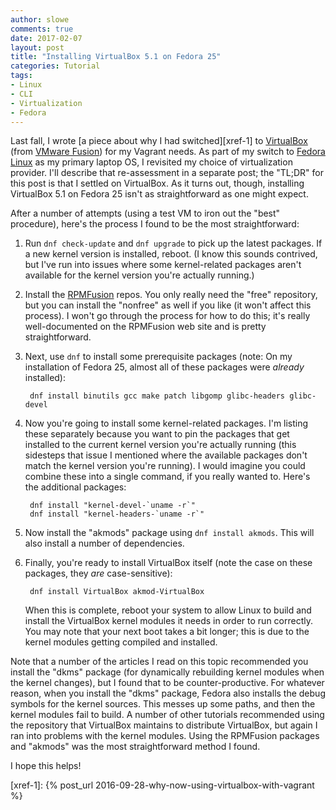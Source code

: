 ```yaml
---
author: slowe
comments: true
date: 2017-02-07
layout: post
title: "Installing VirtualBox 5.1 on Fedora 25"
categories: Tutorial
tags:
- Linux
- CLI
- Virtualization
- Fedora
---
```


Last fall, I wrote [a piece about why I had switched][xref-1] to [VirtualBox][link-1] (from [VMware Fusion][link-2]) for my Vagrant needs. As part of my switch to [Fedora Linux][link-3] as my primary laptop OS, I revisited my choice of virtualization provider. I'll describe that re-assessment in a separate post; the "TL;DR" for this post is that I settled on VirtualBox. As it turns out, though, installing VirtualBox 5.1 on Fedora 25 isn't as straightforward as one might expect.

After a number of attempts (using a test VM to iron out the "best" procedure), here's the process I found to be the most straightforward:

1. Run `dnf check-update` and `dnf upgrade` to pick up the latest packages. If a new kernel version is installed, reboot. (I know this sounds contrived, but I've run into issues where some kernel-related packages aren't available for the kernel version you're actually running.)

2. Install the [RPMFusion][link-4] repos. You only really need the "free" repository, but you can install the "nonfree" as well if you like (it won't affect this process). I won't go through the process for how to do this; it's really well-documented on the RPMFusion web site and is pretty straightforward.

3. Next, use `dnf` to install some prerequisite packages (note: On my installation of Fedora 25, almost all of these packages were _already_ installed):

        dnf install binutils gcc make patch libgomp glibc-headers glibc-devel

4. Now you're going to install some kernel-related packages. I'm listing these separately because you want to pin the packages that get installed to the current kernel version you're actually running (this sidesteps that issue I mentioned where the available packages don't match the kernel version you're running). I would imagine you could combine these into a single command, if you really wanted to. Here's the additional packages:

        dnf install "kernel-devel-`uname -r`"
        dnf install "kernel-headers-`uname -r`"

5. Now install the "akmods" package using `dnf install akmods`. This will also install a number of dependencies.

6. Finally, you're ready to install VirtualBox itself (note the case on these packages, they _are_ case-sensitive):

        dnf install VirtualBox akmod-VirtualBox

    When this is complete, reboot your system to allow Linux to build and install the VirtualBox kernel modules it needs in order to run correctly. You may note that your next boot takes a bit longer; this is due to the kernel modules getting compiled and installed.

Note that a number of the articles I read on this topic recommended you install the "dkms" package (for dynamically rebuilding kernel modules when the kernel changes), but I found that to be counter-productive. For whatever reason, when you install the "dkms" package, Fedora also installs the debug symbols for the kernel sources. This messes up some paths, and then the kernel modules fail to build. A number of other tutorials recommended using the repository that VirtualBox maintains to distribute VirtualBox, but again I ran into problems with the kernel modules. Using the RPMFusion packages and "akmods" was the most straightforward method I found.

I hope this helps!



[link-1]: https://www.virtualbox.org/
[link-2]: http://www.vmware.com/products/fusion.html
[link-3]: https://getfedora.org/
[link-4]: https://rpmfusion.org/
[xref-1]: {% post_url 2016-09-28-why-now-using-virtualbox-with-vagrant %}
